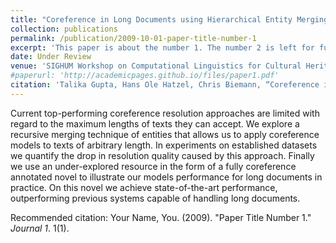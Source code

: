 ```yaml
---
title: "Coreference in Long Documents using Hierarchical Entity Merging"
collection: publications
permalink: /publication/2009-10-01-paper-title-number-1
excerpt: 'This paper is about the number 1. The number 2 is left for future work.'
date: Under Review
venue: 'SIGHUM Workshop on Computational Linguistics for Cultural Heritage, Social Sciences, Humanities and Literature (LaTeCH-CLfL), 2024.'
#paperurl: 'http://academicpages.github.io/files/paper1.pdf'
citation: 'Talika Gupta, Hans Ole Hatzel, Chris Biemann, “Coreference in Long Documents using Hierarchical Entity Merging”, SIGHUM Workshop on Computational Linguistics for Cultural Heritage, Social Sciences, Humanities and Literature (LaTeCH-CLfL), 2024.'
---
```

Current top-performing coreference resolution approaches are limited with regard to the maximum lengths of texts they can accept. We explore a recursive merging technique of entities that allows us to apply coreference models to texts of arbitrary length. In experiments on established datasets we quantify the drop in resolution quality caused by this approach. Finally we use an under-explored resource in the form of a fully coreference annotated novel to illustrate our models performance for long documents in practice. On this novel we achieve state-of-the-art performance, outperforming previous systems capable of handling long documents.

<!--[Download paper here](http://academicpages.github.io/files/paper1.pdf)-->

Recommended citation: Your Name, You. (2009). "Paper Title Number 1." <i>Journal 1</i>. 1(1).
